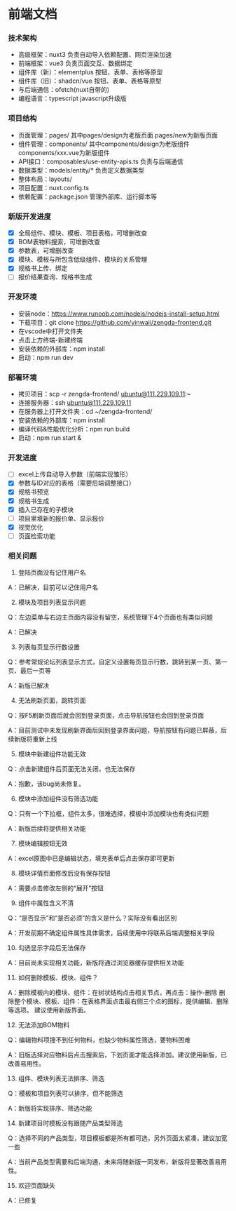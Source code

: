 # 前端文档
### 技术架构
- 高级框架：nuxt3 负责自动导入依赖配置、网页渲染加速
- 前端框架：vue3 负责页面交互、数据绑定
- 组件库（新）：elementplus 按钮、表单、表格等原型
- 组件库（旧）：shadcn/vue 按钮、表单、表格等原型
- 与后端通信：ofetch(nuxt自带的)
- 编程语言：typescript javascript升级版

### 项目结构
- 页面管理：pages/ 其中pages/design为老版页面 pages/new为新版页面
- 组件管理：components/ 其中components/design为老版组件 components/xxx.vue为新版组件
- API接口：composables/use-entity-apis.ts 负责与后端通信
- 数据类型：models/entity/* 负责定义数据类型
- 整体布局：layouts/
- 项目配置：nuxt.config.ts
- 依赖配置：package.json 管理外部库、运行脚本等

### 新版开发进度
- [x] 全局组件、模块、模板、项目表格，可增删改查
- [x] BOM表物料搜索，可增删改查
- [x] 参数表，可增删改查
- [x] 模块、模板与所包含低级组件、模块的关系管理
- [x] 规格书上传、绑定
- [ ] 报价结果查询、规格书生成

### 开发环境
- 安装node：https://www.runoob.com/nodejs/nodejs-install-setup.html
- 下载项目：git clone https://github.com/yinwaii/zengda-frontend.git
- 在vscode中打开文件夹
- 点击上方终端-新建终端
- 安装依赖的外部库：npm install
- 启动：npm run dev

### 部署环境
- 拷贝项目：scp -r zengda-frontend/ ubuntu@111.229.109.11:~
- 连接服务器：ssh ubuntu@111.229.109.11
- 在服务器上打开文件夹：cd ~/zengda-frontend/
- 安装依赖的外部库：npm install
- 编译代码&性能优化分析：npm run build
- 启动：npm run start &

### 开发进度
- [ ] excel上传自动导入参数（前端实现雏形）
- [x] 参数与ID对应的表格（需要后端调整接口）
- [x] 规格书预览
- [x] 规格书生成
- [x] 插入已存在的子模块
- [ ] 项目里填新的报价单、显示报价
- [x] 视觉优化
- [ ] 页面检索功能

### 相关问题
1. 登陆页面没有记住用户名

A：已解决，目前可以记住用户名

2. 模块及项目列表显示问题

Q：左边菜单与右边主页面内容没有留空，系统管理下4个页面也有类似问题

A：已解决

3. 列表每页显示行数设置

Q：参考常规论坛列表显示方式，自定义设置每页显示行数，跳转到某一页、第一页、最后一页等

A：新版已解决

4. 无法刷新页面，跳转页面

Q：按F5刷新页面后就会回到登录页面，点击导航按钮也会回到登录页面

A：目前测试中未发现刷新界面后回到登录界面问题，导航按钮有问题已屏蔽，后续新版将重新上线

5. 模块中新建组件功能无效

Q：点击新建组件后页面无法关闭，也无法保存

A：抱歉，该bug尚未修复。

6. 模块中添加组件没有筛选功能

Q：只有一个下拉框，组件太多，很难选择，模板中添加模块也有类似问题

A：新版后续将提供相关功能

7. 模块编辑按钮无效

A：excel原图中已是编辑状态，填充表单后点击保存即可更新

8. 模块详情页面修改后没有保存按钮

A：需要点击修改左侧的“展开”按钮

9. 组件中属性含义不清

Q：“是否显示”和“是否必须”的含义是什么？实际没有看出区别

A：开发前期不确定组件属性具体需求，后续使用中将联系后端调整相关字段

10. 勾选显示字段后无法保存

A：目前尚未实现相关功能，新版将通过浏览器缓存提供相关功能

11. 如何删除模板、模块、组件？

A：删除模板内的模块、组件：在树状结构点击相关节点，再点击：操作-删除
  删除整个模块、模板、组件：在表格界面点击最右侧三个点的图标，提供编辑、删除等选项。
	建议使用新版界面。

12. 无法添加BOM物料

Q：编辑物料项搜不到任何物料，也缺少物料属性筛选，要物料困难

A：旧版选择对应物料后点击搜索后，下划页面才能选择添加。建议使用新版，已改善易用性。

13. 组件、模块列表无法排序、筛选

Q：模板和项目列表可以排序，但不能筛选

A：新版将实现排序、筛选功能

14. 新建项目时模板没有跟随产品类型筛选

Q：选择不同的产品类型，项目模板都是所有都可选，另外页面太紧凑，建议加宽一些

A：当前产品类型需要和后端沟通，未来将随新版一同发布，新版将显著改善易用性。

15. 欢迎页面缺失

A：已修复